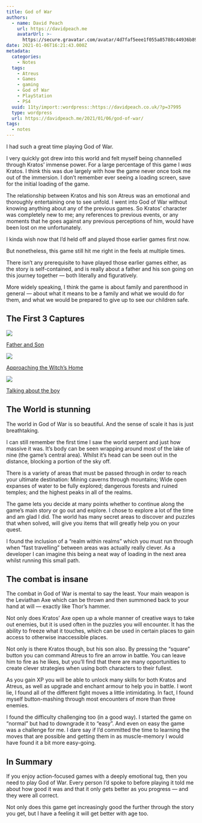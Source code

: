 ```yaml
---
title: God of War
authors:
  - name: David Peach
    url: https://davidpeach.me
    avatarUrl: >-
      https://secure.gravatar.com/avatar/4d7faf5eee1f055a85788c44936b8995eaab6dfb004e7854ec747ccb272e91ee?s=96&d=mm&r=g
date: 2021-01-06T16:21:43.000Z
metadata:
  categories:
    - Notes
  tags:
    - Atreus
    - Games
    - gaming
    - God of War
    - PlayStation
    - PS4
  uuid: 11ty/import::wordpress::https://davidpeach.co.uk/?p=37995
  type: wordpress
  url: https://davidpeach.me/2021/01/06/god-of-war/
tags:
  - notes
---
```

I had such a great time playing God of War.

I very quickly got drew into this world and felt myself being channelled through Kratos’ immense power. For a large percentage of this game I _was_ Kratos. I think this was due largely with how the game never once took me out of the immersion. I don’t remember ever seeing a loading screen, save for the initial loading of the game.

The relationship between Kratos and his son Atreus was an emotional and thoroughly entertaining one to see unfold. I went into God of War without knowing anything about any of the previous games. So Kratos’ character was completely new to me; any references to previous events, or any moments that he goes against any previous perceptions of him, would have been lost on me unfortunately.

I kinda wish now that I’d held off and played those earlier games first now.

But nonetheless, this game still hit me right in the feels at multiple times.

There isn’t any prerequisite to have played those earlier games either, as the story is self-contained, and is really about a father and his son going on this journey together — both literally and figuratively.

More widely speaking, I think the game is about family and parenthood in general — about what it means to be a family and what we would do for them, and what we would be prepared to give up to see our children safe.

## The First 3 Captures

![](/assets/Father-and-Son-2048x1152-HUGnh1N5M1Ug.jpg)

[Father and Son](https://davidpeach.me/2021/01/06/father-and-son/)

![](/assets/Approaching-the-Witchs-Home-20-NCIRfSCK7POf.jpg)

[Approaching the Witch’s Home](https://davidpeach.me/2021/01/19/approaching-the-witchs-home/)

![](/assets/Talking-about-the-boy-2048x115-Mv3Cg7glmViZ.jpg)

[Talking about the boy](https://davidpeach.me/2021/01/19/talking-about-the-boy/)

## The World is stunning

The world in God of War is so beautiful. And the sense of scale it has is just breathtaking.

I can still remember the first time I saw the world serpent and just how massive it was. It’s body can be seen wrapping around most of the lake of nine (the game’s central area). Whilst it’s head can be seen out in the distance, blocking a portion of the sky off.

There is a variety of areas that must be passed through in order to reach your ultimate destination: Mining caverns through mountains; Wide open expanses of water to be fully explored; dangerous forests and ruined temples; and the highest peaks in all of the realms.

The game lets you decide at many points whether to continue along the game’s main story or go out and explore. I chose to explore a lot of the time and am glad I did. The world has many secret areas to discover and puzzles that when solved, will give you items that will greatly help you on your quest.

I found the inclusion of a “realm within realms” which you must run through when “fast travelling” between areas was actually really clever. As a developer I can imagine this being a neat way of loading in the next area whilst running this small path.

## The combat is insane

The combat in God of War is mental to say the least. Your main weapon is the Leviathan Axe which can be thrown and then summoned back to your hand at will — exactly like Thor’s hammer.

Not only does Kratos’ Axe open up a whole manner of creative ways to take out enemies, but it is used often in the puzzles you will encounter. It has the ability to freeze what it touches, which can be used in certain places to gain access to otherwise inaccessible places.

Not only is there Kratos though, but his son also. By pressing the “square” button you can command Atreus to fire an arrow in battle. You can leave him to fire as he likes, but you’ll find that there are many opportunities to create clever strategies when using both characters to their fullest.

As you gain XP you will be able to unlock many skills for both Kratos and Atreus, as well as upgrade and enchant armour to help you in battle. I wont lie, I found all of the different fight moves a little intimidating. In fact, I found myself button-mashing through most encounters of more than three enemies.

I found the difficulty challenging too (in a good way). I started the game on “normal” but had to downgrade it to “easy”. And even on easy the game was a challenge for me. I dare say if I’d committed the time to learning the moves that are possible and getting them in as muscle-memory I would have found it a bit more easy-going.

## In Summary

If you enjoy action-focused games with a deeply emotional tug, then you need to play God of War. Every person I’d spoke to before playing it told me about how good it was and that it only gets better as you progress — and they were all correct.

Not only does this game get increasingly good the further through the story you get, but I have a feeling it will get better with age too.